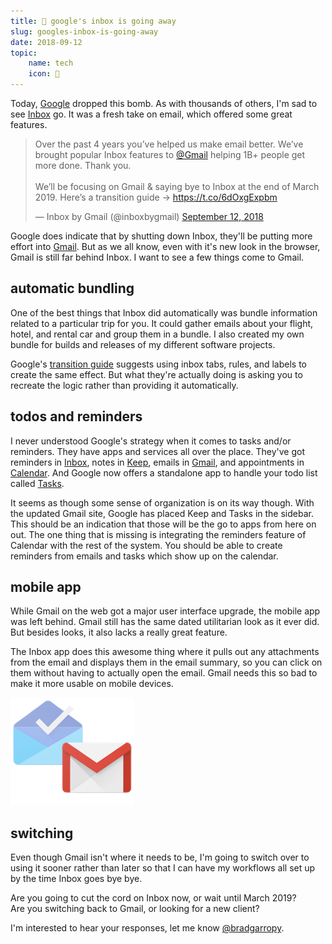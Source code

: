 ```yaml
---
title: 📧 google's inbox is going away
slug: googles-inbox-is-going-away
date: 2018-09-12
topic:
    name: tech
    icon: 🔌
---
```


Today, [Google][1] dropped this bomb. As with thousands of others, I'm sad to see [Inbox][2] go. It was a fresh take on email, which offered some great features.

<blockquote class="twitter-tweet tw-align-center" data-lang="en"><p lang="en" dir="ltr">Over the past 4 years you’ve helped us make email better. We’ve brought popular Inbox features to <a href="https://twitter.com/gmail?ref_src=twsrc%5Etfw">@Gmail</a> helping 1B+ people get more done. Thank you.<br><br>We’ll be focusing on Gmail &amp; saying bye to Inbox at the end of March 2019. Here’s a transition guide → <a href="https://t.co/6dOxgExpbm">https://t.co/6dOxgExpbm</a></p>&mdash; Inbox by Gmail (@inboxbygmail) <a href="https://twitter.com/inboxbygmail/status/1039952354450309121?ref_src=twsrc%5Etfw">September 12, 2018</a></blockquote>

Google does indicate that by shutting down Inbox, they'll be putting more effort into [Gmail][3]. But as we all know, even with it's new look in the browser, Gmail is still far behind Inbox. I want to see a few things come to Gmail.

## automatic bundling

One of the best things that Inbox did automatically was bundle information related to a particular trip for you. It could gather emails about your flight, hotel, and rental car and group them in a bundle. I also created my own bundle for builds and releases of my different software projects.

Google's [transition guide][4] suggests using inbox tabs, rules, and labels to create the same effect. But what they're actually doing is asking you to recreate the logic rather than providing it automatically.

## todos and reminders

I never understood Google's strategy when it comes to tasks and/or reminders. They have apps and services all over the place. They've got reminders in [Inbox][2], notes in [Keep][5], emails in [Gmail][3], and appointments in [Calendar][6]. And Google now offers a standalone app to handle your todo list called [Tasks][7].

It seems as though some sense of organization is on its way though. With the updated Gmail site, Google has placed Keep and Tasks in the sidebar. This should be an indication that those will be the go to apps from here on out. The one thing that is missing is integrating the reminders feature of Calendar with the rest of the system. You should be able to create reminders from emails and tasks which show up on the calendar.

## mobile app

While Gmail on the web got a major user interface upgrade, the mobile app was left behind. Gmail still has the same dated utilitarian look as it ever did. But besides looks, it also lacks a really great feature.

The Inbox app does this awesome thing where it pulls out any attachments from the email and displays them in the email summary, so you can click on them without having to actually open the email. Gmail needs this so bad to make it more usable on mobile devices.

![Inbox & Gmail][8]

## switching

Even though Gmail isn't where it needs to be, I'm going to switch over to using it sooner rather than later so that I can have my workflows all set up by the time Inbox goes bye bye.

Are you going to cut the cord on Inbox now, or wait until March 2019?  
Are you switching back to Gmail, or looking for a new client?

I'm interested to hear your responses, let me know [@bradgarropy][9].

[1]: https://www.google.com/about/products/
[2]: https://inbox.google.com/
[3]: https://gmail.com/
[4]: https://support.google.com/inbox/answer/9117840
[5]: http://keep.google.com/
[6]: https://calendar.google.com
[7]: https://play.google.com/store/apps/details?id=com.google.android.apps.tasks
[8]: images/inbox-gmail.png
[9]: https://twitter.com/bradgarropy
